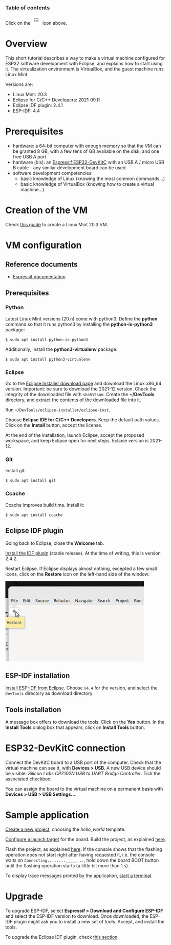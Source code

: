 ### Table of contents

Click on the ![](images/tocIcon.png) icon above.

# Overview

This short tutorial describes a way to make a virtual machine configured for ESP32 software development with Eclipse, and explains how to start using it. The virtualization environment is VirtualBox, and the guest machine runs Linux Mint.

Versions are:

* Linux Mint: 20.3
* Eclipse for C/C++ Developers: 2021‑09 R
* Eclipse IDF plugin: 2.4.1
* ESP-IDF: 4.4

# Prerequisites

* hardware: a 64-bit computer with enough memory so that the VM can be granted 8 GB, with a few tens of GB available on the disk, and one free USB A port
* hardware (bis): an [Espressif ESP32-DevKitC](https://www.espressif.com/en/products/devkits/esp32-devkitc) with an USB A / micro USB B cable - any similar development board can be used
* software development competencies: 
  * basic knowledge of Linux (knowing the most common commands...)
  * basic knowledge of VirtualBox (knowing how to create a virtual machine...)

# Creation of the VM

Check [this guide](https://github.com/PascalBod/lm-vm) to create a Linux Mint 20.3 VM.

# VM configuration

## Reference documents

* [Espressif documentation](https://github.com/espressif/idf-eclipse-plugin)

## Prerequisites

### Python

Latest Linux Mint versions (20.n) come with python3. Define the **python** command so that it runs python3 by installing the **python-is-python3** package:

```shell
$ sudo apt install python-is-python3
```

Additionally, install the **python3-virtualenv** package:

```shell
$ sudo apt install python3-virtualenv
```

### Eclipse

Go to the [Eclipse Installer download page](https://www.eclipse.org/downloads/packages/release/2021-12/r) and download the Linux x86_64 version. Important: be sure to download the 2021-12 version. Check the integrity of the downloaded file with `sha512sum`. Create the **~/DevTools** directory, and extract the contents of the downloaded file into it.

Run `~/DevTools/eclipse-installer/eclipse-inst`.

Choose **Eclipse IDE for C/C++ Developers**. Keep the default path values. Click on the **Install** button, accept the license.

At the end of the installation, launch Eclipse, accept the proposed workspace, and keep Eclipse open for next steps. Eclipse version is 2021-12.

### Git

Install git:

```shell
$ sudo apt install git
```

### Ccache

Ccache improves build time. Install it:

```shell
$ sudo apt install ccache
```

## Eclipse IDF plugin

Going back to Eclipse, close the **Welcome** tab.

[Install the IDF plugin](https://github.com/espressif/idf-eclipse-plugin#installing-idf-plugin-using-update-site-url) (stable release). At the time of writing, this is version 2.4.2.

Restart Eclipse. If Eclipse displays almost nothing, excepted a few small icons, click on the **Restore** icon on the left-hand side of the window:

![](images/restoreIcon.png)

## ESP-IDF installation

[Install ESP-IDF from Eclipse](https://github.com/espressif/idf-eclipse-plugin#installing-esp-idf). Choose `v4.4` for the version, and select the `DevTools` directory as download directory.

## Tools installation

A message box offers to download the tools. Click on the **Yes** button. In the **Install Tools** dialog box that appears, click on **Install Tools** button.

# ESP32-DevKitC connection

Connect the DevKitC board to a USB port of the computer. Check that the virtual machine can see it, with **Devices > USB**. A new USB device should be visible: *Silicon Labs CP2102N USB to UART Bridge Controller*. Tick the associated checkbox.

You can assign the board to the virtual machine on a permanent basis with **Devices > USB > USB Settings...**.

# Sample application

[Create a new project](https://github.com/espressif/idf-eclipse-plugin#create-a-new-project-using-esp-idf-templates), choosing the *hello_world* template.

[Configure a launch target](https://github.com/espressif/idf-eclipse-plugin#configuring-launch-target) for the board. Build the project, as explained [here](https://github.com/espressif/idf-eclipse-plugin#compiling-the-project).

Flash the project, as explained [here](https://github.com/espressif/idf-eclipse-plugin#flashing-the-project). If the console shows that the flashing operation does not start right after having requested it, i.e. the console waits on `Connecting........_____...`, hold down the board BOOT button until the flashing operation starts (a little bit more than 1 s). 

To display trace messages printed by the application, [start a terminal](https://github.com/espressif/idf-eclipse-plugin#viewing-serial-output).

# Upgrade

To upgrade ESP-IDF, select **Espressif > Download and Configure ESP-IDF** and select the ESP-IDF version to download. Once downloaded, the ESP-IDF plugin might ask you to install a new set of tools. Accept, and install the tools. 

To upgrade the Eclipse IDF plugin, check [this section](https://github.com/espressif/idf-eclipse-plugin#how-do-i-upgrade-my-existing-idf-eclipse-plugin).
